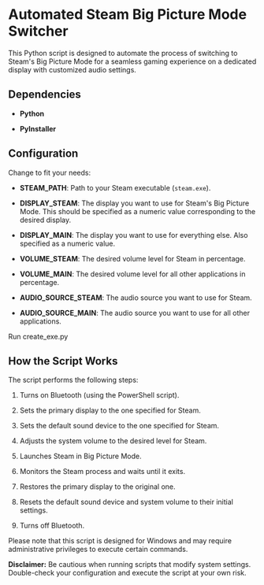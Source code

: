 # Automated Steam Big Picture Mode Switcher

This Python script is designed to automate the process of switching to Steam's Big Picture Mode for a seamless gaming experience on a dedicated display with customized audio settings.

## Dependencies

- **Python**

- **PyInstaller**

## Configuration

Change to fit your needs:

- **STEAM_PATH**: Path to your Steam executable (`steam.exe`).

- **DISPLAY_STEAM**: The display you want to use for Steam's Big Picture Mode. This should be specified as a numeric value corresponding to the desired display.

- **DISPLAY_MAIN**: The display you want to use for everything else. Also specified as a numeric value.

- **VOLUME_STEAM**: The desired volume level for Steam in percentage.

- **VOLUME_MAIN**: The desired volume level for all other applications in percentage.

- **AUDIO_SOURCE_STEAM**: The audio source you want to use for Steam.

- **AUDIO_SOURCE_MAIN**: The audio source you want to use for all other applications.

Run create_exe.py

## How the Script Works

The script performs the following steps:

1. Turns on Bluetooth (using the PowerShell script).

2. Sets the primary display to the one specified for Steam.

3. Sets the default sound device to the one specified for Steam.

4. Adjusts the system volume to the desired level for Steam.

5. Launches Steam in Big Picture Mode.

6. Monitors the Steam process and waits until it exits.

7. Restores the primary display to the original one.

8. Resets the default sound device and system volume to their initial settings.

9. Turns off Bluetooth.


Please note that this script is designed for Windows and may require administrative privileges to execute certain commands.

**Disclaimer:** Be cautious when running scripts that modify system settings. Double-check your configuration and execute the script at your own risk.